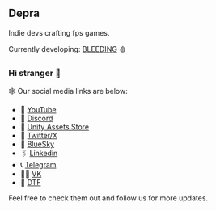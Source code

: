## Depra

Indie devs crafting fps games. 

Currently developing: [BLEEDING](https://store.steampowered.com/app/3844800/Bleeding/?utm_source=smm&utm_campaign=github&utm_medium=info&utm_content=22092025) 🩸

### Hi stranger 👋

🕸️ Our social media links are below:

- 🍿 [YouTube](https://www.youtube.com/channel/UCC3Rek2fu6GR6bePOytcaaQ)
- 💬 [Discord](https://discord.gg/ACMYzwMdvv)
- 🛒 [Unity Assets Store](https://assetstore.unity.com/publishers/90645)
- 🚽 [Twitter/X](https://x.com/deprateam)
- 💙 [BlueSky](https://bsky.app/profile/deprateam.bsky.social)
- 🖇️ [Linkedin](https://www.linkedin.com/company/deprateam)
- 📞 [Telegram](https://t.me/deprateam)
- 👩‍💻 [VK](https://vk.com/deprateam)
- 👺 [DTF](https://dtf.ru/id2493486)

Feel free to check them out and follow us for more updates.
